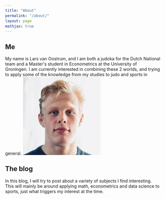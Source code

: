 ```yaml
---
title: "About"
permalink: "/about/"
layout: page
mathjax: true
---
```


## Me
My name is Lars van Oostrum, and I am both a judoka for the Dutch National team and a Master's student in Econometrics at the University of Groningen. I am currently interested in combining these 2 worlds, and trying to apply some of the knowledge from my studies to judo and sports in general.
<img src="1685107119301.jpeg" alt="me" width="50%"/>

## The blog
In this blog, I will try to post about a variety of subjects I find interesting.
This will mainly be around applying math, econometrics and data science to sports, just what triggers my interest at the time.


